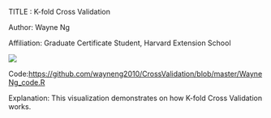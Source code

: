 TITLE : K-fold Cross Validation

Author: Wayne Ng

Affiliation: Graduate Certificate Student, Harvard Extension School 


![](https://github.com/wayneng2010/CrossValidation/new/master/WayneNg_artifact.gif)


Code:https://github.com/wayneng2010/CrossValidation/blob/master/WayneNg_code.R


Explanation: 
This visualization demonstrates on how K-fold Cross Validation works. 
